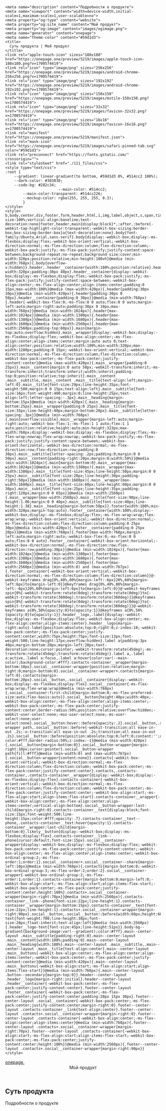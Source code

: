 <html lang="ru"><head><meta http-equiv="Content-Type" content="text/html; charset=UTF-8">
    
    <meta name="description" content="Подробности о продукте">
    <meta name="viewport" content="width=device-width,initial-scale=1,maximum-scale=1,user-scalable=no">
    <meta property="og:type" content="website">
    <meta property="og:site_name" content="Мой продукт">
    <meta property="og:image" content="images/ogimage.png">
    <meta name="generator" content="onepage">
    <meta name="theme-color" content="#59d1d3">
    <title>
      Суть продукта | Мой продукт
    </title>
    <link rel="apple-touch-icon" sizes="180x180" href="https://onepage.one/preview/5219/images/apple-touch-icon-180x180.png?v=1700574419">
    <link rel="icon" type="image/png" sizes="256x256" href="https://onepage.one/preview/5219/images/android-chrome-256x256.png?v=1700574419">
    <link rel="icon" type="image/png" sizes="192x192" href="https://onepage.one/preview/5219/images/android-chrome-192x192.png?v=1700574419">
    <link rel="icon" type="image/png" sizes="150x150" href="https://onepage.one/preview/5219/images/mstile-150x150.png?v=1700574419">
    <link rel="icon" type="image/png" sizes="32x32" href="https://onepage.one/preview/5219/images/favicon-32x32.png?v=1700574419">
    <link rel="icon" type="image/png" sizes="16x16" href="https://onepage.one/preview/5219/images/favicon-16x16.png?v=1700574419">
    <link rel="manifest" href="https://onepage.one/preview/5219/manifest.json">
    <link rel="mask-icon" href="https://onepage.one/preview/5219/images/safari-pinned-tab.svg" color="#59d1d3">
    <link rel="preconnect" href="https://fonts.gstatic.com/" crossorigin="">
    <link rel="stylesheet" href="./111_files/css">
    <style type="text/css">
    :root {
        --gradient: linear-gradient(to bottom, #59d1d3 0%, #514cc2 100%);
        --dark-color: #303030;
        --code-bg: #282c34;
                            --main-color: #514cc2;
            --main-color-transparent: #514cc226;
            --mockup-color: rgba(255, 255, 255, 0.3);
            }
    </style>
    <style>
    b,body,center,div,footer,form,header,html,i,img,label,object,s,span,time,u,var{margin:0;padding:0;border:0;font-size:100%;vertical-align:baseline;text-decoration:none}footer,header,main{display:block}*,:after,:before{-webkit-tap-highlight-color:transparent;-webkit-box-sizing:border-box;box-sizing:border-box}a{text-decoration:none}.body{font-family:Ubuntu,Arial,sans-serif}.body{display:-webkit-box;display:-ms-flexbox;display:flex;-webkit-box-orient:vertical;-webkit-box-direction:normal;-ms-flex-direction:column;flex-direction:column;-webkit-box-pack:justify;-ms-flex-pack:justify;justify-content:space-between;background-repeat:no-repeat;background-size:cover;min-width:320px;position:relative;min-height:100vh}@media (min-width:768px){.body{overflow-x:hidden}}.header,.header__container{width:100%;position:relative}.header{min-width:320px;padding:30px 40px}.header__container{display:-webkit-box;display:-ms-flexbox;display:flex;-webkit-box-pack:justify;-ms-flex-pack:justify;justify-content:space-between;-webkit-box-align:center;-ms-flex-align:center;align-items:center;padding:0 15px;max-width:100%}@media (max-width:420px){.header{padding:30px 10px}}@media (min-width:420px){.header{padding:30px 0 50px}.header__container{padding:0 30px}}@media (min-width:768px){.header{-webkit-box-flex:0;-ms-flex:0 0 auto;flex:0 0 auto;margin-left:auto;margin-right:auto;padding:30px 0 10px;max-width:768px}}@media (min-width:1024px){.header{max-width:1024px}}@media (min-width:1380px){.header{max-width:1380px}}@media (min-width:1680px){.header{max-width:1680px}}@media (min-width:2560px){.header{max-width:2560px;padding-top:60px}}.main{margin-top:auto;overflow:hidden}.main__wrapper{display:-webkit-box;display:-ms-flexbox;display:flex;-webkit-box-align:center;-ms-flex-align:center;align-items:center;margin:auto auto 0;text-align:center;position:relative;width:100%;min-width:320px;max-width:1280px;padding:0 15px;-webkit-box-orient:vertical;-webkit-box-direction:normal;-ms-flex-direction:column;flex-direction:column;-webkit-box-pack:center;-ms-flex-pack:center;justify-content:center}@media (max-width:420px){.main__wrapper{padding:0 25px}}.main__content{margin:0 auto 50px;-webkit-transform:inherit;-ms-transform:inherit;transform:inherit;width:inherit;padding-top:0;position:relative;top:inherit}.main__content .main__subtitle,.main__content .main__title{text-align:left;margin-left:0}.main__title{font-size:29px;line-height:35px;font-weight:500;margin:0 0 15px;text-align:left}.main__subtitle{font-size:16px;font-weight:400;margin:0;line-height:25px;text-align:left;letter-spacing:-.3px}.main__heading{margin-bottom:15px}@media (min-width:420px){.main__heading{margin-bottom:25px}.main__wrapper{padding:0 25px}.main__title{font-size:35px;line-height:40px;margin-bottom:20px}.main__subtitle{letter-spacing:.3px}}@media (min-width:768px){.main{overflow:visible}.main__wrapper{margin-left:auto;margin-right:auto;-webkit-box-flex:1;-ms-flex:1 1 auto;flex:1 1 auto;position:relative;height:auto;min-height:323px;max-width:768px;display:-webkit-box;display:-ms-flexbox;display:flex;-ms-flex-wrap:nowrap;flex-wrap:nowrap;-webkit-box-pack:justify;-ms-flex-pack:justify;justify-content:space-between;-webkit-box-orient:horizontal;-webkit-box-direction:normal;-ms-flex-direction:row;flex-direction:row;padding:0 30px}.main__subtitle{letter-spacing:.2px;padding:0;margin:0 0 50px}.main__content{padding-right:20px;margin:0;width:50%}}@media (min-width:1024px){.main{margin-bottom:0}.main__wrapper{max-width:1024px}}@media (min-width:1380px){.main__wrapper{max-width:1380px}.main__title{font-size:45px;line-height:50px;margin:0 0 25px}.main__subtitle{font-size:20px;line-height:30px;padding-right:50px}}@media (min-width:1680px){.main__wrapper{max-width:1680px}.main__title{font-size:60px;line-height:60px;margin:0 0 30px}.main__subtitle{font-size:25px;line-height:35px;padding-right:120px;margin:0 0 65px}}@media (min-width:2560px){.main__wrapper{max-width:2560px}.main__title{font-size:90px;line-height:1.06;margin:0 0 40px}.main__subtitle{font-size:40px;line-height:1.38}.main__heading{margin-bottom:50px}}.footer{width:100%;min-width:320px;margin-top:auto}.footer__container{width:100%;display:-webkit-box;display:-ms-flexbox;display:flex;-ms-flex-wrap:wrap;flex-wrap:wrap;-webkit-box-orient:vertical;-webkit-box-direction:normal;-ms-flex-direction:column;flex-direction:column;padding:0 25px 30px}@media (min-width:420px){.footer__container{padding:0 25px 20px}}@media (min-width:768px){.footer{max-width:768px;margin-left:auto;margin-right:auto;-webkit-box-flex:0;-ms-flex:0 0 auto;flex:0 0 auto}.footer__container{-webkit-box-orient:horizontal;-webkit-box-direction:normal;-ms-flex-direction:row;flex-direction:row;padding:30px}}@media (min-width:1024px){.footer{max-width:1024px}}@media (min-width:1380px){.footer{max-width:1380px}}@media (min-width:1680px){.footer{max-width:1680px}}@media (min-width:2560px){.footer{max-width:2560px}}@media (min-width:0) and (max-width:767px){.footer__container{-webkit-box-orient:vertical;-webkit-box-direction:normal;-ms-flex-direction:column;flex-direction:column}}@-webkit-keyframes drag{0%,40%,80%{margin-left:-6px}20%,60%{margin-left:6px}to{margin-left:0}}@keyframes drag{0%,40%,80%{margin-left:-6px}20%,60%{margin-left:6px}to{margin-left:0}}@-webkit-keyframes spin{0%{-webkit-transform:rotate(0deg);transform:rotate(0deg)}to{-webkit-transform:rotate(360deg);transform:rotate(360deg)}}@keyframes spin{0%{-webkit-transform:rotate(0deg);transform:rotate(0deg)}to{-webkit-transform:rotate(360deg);transform:rotate(360deg)}}@-webkit-keyframes a{0%,50%{opacity:0}to{opacity:1}}@keyframes a{0%,50%{opacity:0}to{opacity:1}}.header__logo,.label{display:-webkit-box;display:-ms-flexbox;display:flex;-webkit-box-align:center;-ms-flex-align:center;align-items:center}.header__logo{margin-right:auto}.label{position:absolute;top:0;right:0;z-index:10;-webkit-box-pack:center;-ms-flex-pack:center;justify-content:center;width:75px;height:75px;font-size:13px;font-weight:500;line-height:17px;overflow:hidden}.label a{padding:3px 40px;margin-bottom:20px;margin-left:20px;text-decoration:none;cursor:pointer;-webkit-transform:rotate(45deg);-ms-transform:rotate(45deg);transform:rotate(45deg)}.label a,.label a:active,.label a:focus,.label a:hover{color:var(--main-color);background-color:#fff}.contacts-container__wrapper{margin-bottom:10px}.social__container-wrapper{position:relative;margin-right:0;margin-bottom:0}.social__container-wrapper+.contacts{margin-left:0}.contacts{margin-bottom:20px}.social__button,.social__container{display:-webkit-box;display:-ms-flexbox;display:flex}.social__container{-ms-flex-wrap:wrap;flex-wrap:wrap}@media (min-width:768px){.social__container:first-child{margin-bottom:0;-ms-flex-preferred-size:auto;flex-basis:auto}}.social__button{height:40px;width:40px;-webkit-box-align:center;-ms-flex-align:center;align-items:center;-webkit-box-pack:center;-ms-flex-pack:center;justify-content:center;border-radius:50%;position:relative;overflow:hidden;-webkit-user-select:none;-moz-user-select:none;-ms-user-select:none;user-select:none}.social__button:hover::before{opacity:.2}.social__button,.social__button-wrapper path,.social__button::before{-webkit-transition:all ease-in-out .2s;-o-transition:all ease-in-out .2s;transition:all ease-in-out .2s}.social__button::before{position:absolute;top:0;left:0;content:'';display:block;width:40px;height:40px;opacity:.2;background-color:#fff;border-radius:50%;z-index:-1}@media (min-width:420px){.social__button{margin-bottom:0}}.social__button-wrapper{margin-right:10px;cursor:pointer}.social__button-wrapper path{fill:#fff}@media (min-width:0) and (max-width:767px){.social__button-wrapper{content:none}}.contacts{-webkit-box-orient:vertical;-webkit-box-direction:normal;-ms-flex-direction:column;flex-direction:column;-webkit-box-pack:center;-ms-flex-pack:center;justify-content:center}.contacts,.contacts-container,.contacts-container__wrapper{display:-webkit-box;display:-ms-flexbox;display:flex}.contacts-container{-webkit-box-orient:vertical;-webkit-box-direction:normal;-ms-flex-direction:column;flex-direction:column;-webkit-box-pack:center;-ms-flex-pack:center;justify-content:center;-webkit-box-align:start;-ms-flex-align:start;align-items:flex-start}.contacts-container__wrapper{-webkit-box-align:center;-ms-flex-align:center;align-items:center;vertical-align:bottom}.social__button-wrapper:last-child{margin-right:0}.contacts-container__text{display:block;font-size:15px;font-weight:500;line-height:15px;color:#fff;opacity:.7}.contacts-container__text--phone,.contacts-container__text:hover{opacity:1}.contacts-container__wrapper:last-child{margin-bottom:0}.likely__button{display:-webkit-box;display:-ms-flexbox;display:flex}.contacts-container__link--phone{cursor:default;font-size:15px}.social__container-wrapper{display:-webkit-box;display:-ms-flexbox;display:flex;-webkit-box-pack:center;-ms-flex-pack:center;justify-content:center;-webkit-box-align:center;-ms-flex-align:center;align-items:center;-webkit-box-ordinal-group:2;-ms-flex-order:1;order:1}.social__container+.social__container--share{margin-left:10px}@media (min-width:768px){.contacts{margin-bottom:0;-webkit-box-ordinal-group:3;-ms-flex-order:2;order:2}.social__container-wrapper{-webkit-box-ordinal-group:2;-ms-flex-order:1;order:1}.contacts-container{margin-bottom:0;margin-left:0;-webkit-box-align:start;-ms-flex-align:start;align-items:flex-start;-webkit-box-pack:center;-ms-flex-pack:center;justify-content:center;height:100%}.contacts+.social__container-wrapper{margin-right:70px}}@media (min-width:2560px){.contacts-container__link--phone{font-size:22px;line-height:1}.contacts-container__wrapper{margin-bottom:15px}.contacts-container__text{font-size:22px;line-height:1}.contacts+.social__container-wrapper{margin-right:90px}.social__button,.social__button::before{width:60px;height:60px}}.header__logo-text{font-weight:700;line-height:38px;font-size:28px;float:inherit;text-align:left}@media (min-width:2560px){.header__logo-text{font-size:45px;line-height:51px}}.body-bg--gradient{background-image:var(--gradient);color:#fff}.main--center-layout .main__subtitle{padding-right:0}.main--center-layout .main__content{width:100%;padding:0}.main--center-layout .main__heading{width:100%}.main--center-layout .main__subtitle,.main--center-layout .main__title{text-align:center}.main--center-layout .main__buttons{-webkit-box-align:center;-ms-flex-align:center;align-items:center;-webkit-box-pack:center;-ms-flex-pack:center;justify-content:center}@media (min-width:420px){.main--center-layout .main__buttons{-webkit-box-align:start;-ms-flex-align:start;align-items:flex-start}}@media (min-width:768px){.main--center-layout .button--secondary{margin-top:0}}.header--center-layout .header__logo{margin-right:initial}.header--center-layout .header__container{-webkit-box-pack:center;-ms-flex-pack:center;justify-content:center}.footer--center-layout .footer__container{-webkit-box-pack:center;-ms-flex-pack:center;justify-content:center;padding:20px 15px 30px}.footer--center-layout .social__container{-webkit-box-pack:center;-ms-flex-pack:center;justify-content:center;margin-right:0}.footer--center-layout .contacts-container__link{text-align:center}.footer--center-layout .contacts+.social__container-wrapper{margin-right:0}.footer--center-layout .contacts-container{-webkit-box-align:center;-ms-flex-align:center;align-items:center}@media (min-width:768px){.footer--center-layout .contacts+.social__container-wrapper{margin-right:70px}.footer--center-layout .contacts-container{-webkit-box-align:start;-ms-flex-align:start;align-items:flex-start;-webkit-box-pack:center;-ms-flex-pack:center;justify-content:center;height:100%}}@media (min-width:2560px){.footer--center-layout .contacts+.social__container-wrapper{margin-right:90px}}
    </style>
  <style type="text/css">:root img[style*="//counter.yadro.ru/"], :root img[src^="/stat/"][width="88"][height="31"], :root img[src*="://c.bigmir.net/"], :root a[href^="http://hitcounter.ru/top/stat.php"], :root a[href*="/rating/"] > img[width="88"][height="31"], :root a[href*="//top.mail.ru/jump?"], :root a#mobtop[title^="Рейтинг мобильных сайтов"], :root [title="uWeb Counter"], :root [title="uCoz Counter"], :root .min-width-normal > #popup_container ~ #fade, :root .min-width-normal > #popup_container, :root body > div[class^="_"][class*=" _"][class$="_stBig"], :root body > div[style="position: fixed; z-index: 999999; width: 400px; height: 308px; right: 5px; bottom: 5px;"], :root body > div[style="background-color: #FFF;height: 100px;position: fixed;bottom: 0px;width: 100%;max-width: 1200px;left: 50%;transform: translateX(-50%);z-index:2147483647"], :root body > div[id^="dV"][style^="width"][style*="height"][style*="position"][style*="fixed"][style*="overflow"][style*="z-index"][style*="background"], :root .flex-promo-series > .left-col > :not(#players):not(.serial-series-info), :root a[href*="://news.mirtesen.ru/newdata/"], :root .app.blog-post-page .secondary-header-ad-block, :root .app.blog-post-page #blog-post-item-video-ad, :root #root > .app .sportrecs, :root #root > .app #very-right-column, :root body.has-brand .b-content__main > div[id]:not([class]):empty, :root body.has-brand .b-content__main .b-player a[href*="aHR0c"], :root div[style="width: 252px; height: 450px; position: fixed; right: 0px; top: 0px; overflow: hidden; z-index: 10000;"], :root thetruestory-widget-top, :root object[data^="blob"], :root img[width="728"][height="90"], :root img[width="160"][height="600"], :root img[width="120"][height="600"], :root iframe[src*="trafic-media.ru"], :root iframe[src*="hd.gg33.top/"], :root iframe[src*="ads.exosrv.com"], :root iframe[src*="://vidroll.ru/"], :root iframe[src*="://promo-bc.com/"], :root iframe[src*="://partner-widget.vsesdal.com/"], :root iframe[src*="://mark-media.com.ua"], :root iframe[src*="://ab.adpro.com.ua/"], :root iframe[src*="/mixadv_"], :root iframe[src*="/carta.ua/ajax/widget."], :root iframe[src*="/3647.tech"], :root iframe[id^="republer"], :root iframe[data-src*="fwdcdn.com/frame/partners/"], :root div[id^="yandex_rtb"], :root div[id^="trafmag_"], :root div[id^="tizerws_"], :root div[id^="rtn4p"], :root div[id^="republer_"], :root div[id^="news_nest_net_ru"], :root div[id^="news_2xclick_ru_"], :root div[id^="join_informer_"], :root div[id^="itizergroup_"], :root div[id^="gnezdo_ru_"], :root div[id^="cpa_rotator_block"], :root div[id^="beroll_rotator"], :root div[id^="b_tz_"], :root div[id^="admixer_"], :root div[id^="admixer-"], :root div[id^="DIV_DA_"], :root div[id^="Crt-"][style], :root div[data-server-rendered="true"] > div[id^="la-"], :root iframe[src^="https://a.adtng.com/"], :root div[class^="da-ya-widget"], :root div[class^="da-widget-"], :root div[class^="block_fortress"], :root div[class^="bidvol-widget-"], :root div[class*="td-a-rec-id-"], :root a[onclick*="trtkp.ru"], :root a[onclick*="offergate-amigo"], :root a[onclick*="/link-fes.ru"], :root iframe[src*="litres.ru/static/widgets"], :root a[href^="https://www.juicer.io?referrer="], :root a[href^="https://relap.io/"][href*="promo_ad_link"], :root a[href^="https://msetup.pro"], :root a[href^="https://bongacams"][href*="com/track?"], :root a[href^="http://trafmaster.com"], :root a[href^="http://traderstart.mirtesen.ru"], :root a[href^="http://tds-2.ru"], :root a[href^="http://glprt.ru/affiliate/"], :root a[href^="http://datxxx.com"], :root a[href^="http://browserload.info/"], :root img[data-src="https://catalog.orbita.co.il/orbita.gif"], :root a[href^="/images/obmen/"][href$=".php"][target="_blank"], :root a[href^="/go/ufiler?"], :root a[href^="/go/ubar?"], :root a[href="http://advert.mirtesen.ru/"], :root a[href*="webdiana.ru/click"], :root a[href*="tvroff.net"], :root a[href*="tvks.ru"], :root a[href*="trklp.ru"], :root a[href*="traflabs.xyz"], :root div[id^="CGCandy"], :root a[href*="tptrk.ru"], :root a[href*="top.24smi.info"], :root a[href*="thor-media.ru/click/"], :root a[href*="shakesclick.com"], :root a[href*="shakescash.com"], :root a[href*="shakes.pro"], :root a[href*="sapmedia.ru"], :root a[href*="sandratand.ru"], :root a[href*="rexchange.begun.ru/rclick?"], :root a[href*="retagapp.com"], :root a[href*="refpazus.top"], :root a[href*="problogrus.ru"], :root a[href^="https://homyanus.com"], :root a[href*="please-direct.me"], :root a[href*="please-direct.com"], :root a[href*="sviruniversal.com/"], :root a[href*="octoclick.net"], :root a[href*="nhebd.xyz"], :root a[href*="media-rotate.com"], :root a[href*="makegreat.website"], :root a[href*="m1cpl.ru"], :root a[href*="litewebbusiness.com"], :root a[href*="linkmyc.com"], :root a[href*="navaxudoru.com"], :root a[href*="lifebloggersz.ru"], :root a[href*="kshop2.biz"], :root a[href*="kma1.biz"], :root a[href*="kinqon.ru"], :root #root > .app .adfox-top, :root a[href*="joycasino.com/?partner="], :root a[href*="idealmedia.io"], :root a[href*="herrabjec.pro"], :root a[href*="goodtrack.ru"], :root a[href*="gocdn.ru"], :root a[href*="go.ad2up.com"], :root a[href*="ftpglst.com"], :root a[href*="fortedrow.pro"], :root a[href*="cpl11.ru"], :root a[href*="cpl1.ru"], :root a[href*="cmsmodnews.com"], :root a[href*="muz-loader.site"], :root a[href*="clickscloud.net"], :root a[href*="browser-ru.site"], :root a[href*="shakesin.com"], :root a[href*="bgrndi.com"], :root a[href*="beauty-list.ru"], :root a[href*="awesomeredirector"], :root a[href*="ads2-adnow.com"], :root a[href*="adpool.bet/"], :root a[href*="://z.cdn.traffic"][href*="/load"], :root a[href*="://yasearchcdn.ru/r/"], :root a[href*="://www.meendoru.net/?partner="], :root a[href^="https://bs.serving-sys.com"], :root a[href*="://womens-journal.ru/"], :root a[href*="://vse-sdal.com/promo/"], :root [id^="ad-wrap-"], :root a[href^="https://go.tmrjmp.com"], :root a[href*="://ufiler-pro.ru/"], :root topadblock, :root a[href*="://tracker.partnersmelbet.ru/"], :root a[href*="://torrent-repa.site/"], :root a[href*="://topclicks.club/"], :root a[href*="://telamon"][href*="/tracker/?partner="], :root a[title="TopTracker.Ru - Рейтинг трекеров."], :root a[href*="://clickstats.fun/"], :root a[href*="://techdmn.com/"], :root a[href*="://sugisatomi.com/"], :root a[href*="://softperehod.ru/"], :root a[href*="://segodnia.club/"], :root a[href*="cpagetti1.com"], :root [href*="driverpack.io/"], :root a[href*="://search-cdn.ru/r/"], :root a[href^="http://www.onclickmega.com/jump/next.php?"], :root a[href^="https://newbinotracs.com/"], :root a[href*="://ruprivate.club/"], :root a[href^="https://kshop"][href*=".com/"], :root a[href*="://ruonline.bar/"], :root a[href^="http://eaplay.ru/"], :root amp-connatix-player, :root a[href*="://riaccaw.com/"], :root [href^="https://join.playboyplus.com/track/"], :root a[href*="://reidancis.com/"], :root a[href*="://ya-browser.ru/r/"], :root a[href*="://refpamjeql.top/"], :root [data-mobile-ad-id], :root a[href*="://ref.studwork.ru/"], :root a[href*="://r.advg.agency/"], :root a[href*="/onvix.tv/promo/"][target=_blank], :root a[href*="://premiumredir.ru/"], :root a[href^="https://bc.game/"], :root a[href*="://manysoftlink.ru/"], :root div[id^="advertur_"], :root .trc_related_container div[data-item-syndicated="true"], :root a[href*="://lapina.xyz/"], :root a[href*="://lapina.best/"], :root a[href*="/rlink/simptizer/"], :root a[href*="://gopremiumsoft.com/"], :root a[href*="://go.click2bit.net/"], :root a[href*="://go.bundlebyte.net/r/"], :root a[href*="://getbrauzer.ru/"], :root a[href*="://newbrowserme.ru/"], :root a[href*="://gertadv.ru/"], :root a[href*="torrentum.ru"], :root a[href*="://filesmytop.ru/"], :root [href^="https://www.mypillow.com/"] > img, :root a[href*="://fast2click.ru/"], :root a[href*="tvkw.ru"], :root a[href^="http://www.mrskin.com/tour"], :root a[href*="://etcodes.com/"], :root a[href*=".cfm?fp="][href*="&maxads="], :root a[href*="://et-cod.com/"], :root a[href^="https://go.xxxjmp.com"], :root a[href*="://elgrur.com/"], :root a[href*="://doxod24.online/"], :root a[href*="://clickrpk.com/"], :root a[href*="://clickfrm.com/"], :root a[href*="://chikidiki.ru"], :root a[href*="://bubblevard.com/"], :root div[id^="adfox_"], :root a[href*="://bestnewsoft.ru/"], :root a[href^="http://fly-shops.ru"], :root a[href*="/universal-lnk.net/"], :root a[href*="://vpnbrowser.ru/"], :root .nya-slot[style], :root a[href*="/uni-lnk.com/"], :root a[href*="://getyoursoft.ru/"], :root a[href*="/sb/clk/"], :root a[href^="https://go.247traffic.com/"], :root a[href*="://extlinka.ru/"], :root a[href*="/rapidtor.ru"], :root a[href*="/onvix.me/promo/"][target=_blank], :root a[href*="/myuniversalnk.com/"], :root a[href*="/mosday.ru/ad/"], :root a[href*="/loaderu.ru/"], :root a[href^="https://prime.rambler.ru/promo/"], :root a[href*="/installpack.net"], :root a[href*="/fastvk.com"], :root object[data*="ads.com/clk.swf"], :root a[href*="/eversaree.bid"], :root a[href*="://r.advmusic.com/"], :root a[href*="/clubleads.ru"], :root a[href*="/afftraf.co/"], :root a[href*="/advjump.com"], :root a[href*="://yadistr.ru/"], :root a[href*="//yojlf.com"], :root a[href^="https://taghaugh.com/"], :root a[href*="://installpack.ru"], :root a[href*="//viruniversal.com/"], :root a[href*="//universalut.info/"], :root a[href*="//universalini.info/"], :root a[href*="//ubar.pro"], :root a[href*="//ubar-pro"], :root a[href*="/u-loads.ru/"], :root [href^="http://www.mypillow.com/"] > img, :root a[href^="//go.eabids.com/"], :root a[href*="//tranqvilius.com/"], :root div[data-adzone], :root a[href*="://tele.gg/"], :root a[href*="//tiruniversal.com/"], :root [href^="https://optimizedelite.com/"] > img, :root a[href*="//tdsrotate.ru/"], :root a[href^="http://d2.zedo.com/"], :root a[href*="//rotatemysoft.ru/"], :root a[href^="https://go.goasrv.com/"], :root a[href*="//restofarian.com"], :root a[href*="//portakamus.com/"], :root a[href^="https://go.nordvpn.net/aff"] > img, :root a[href*="//offergate.pro/"], :root a[href*="//newbrowser.me/"], :root a[href^="https://bongacams10.com/track?"], :root a[href*="//loderna.ru"], :root a[href^="https://tour.mrskin.com/"], :root #BlWrapper > .b-temp_rbc, :root a[href*="//historategory.com/"], :root a[href*="//getmybrowser.ru/"], :root a[href*="://ya-distrib.ru/r/"], :root a[href*="//clickdome.online/"], :root [href^="https://www.hostg.xyz/"] > img, :root a[href*="//gerocenius.com/"], :root a[href*="//givemysoft.ru/"], :root a[href*="//febrare.ru/"], :root a[href*="advertwebgid.ru"], :root [id^="ad_slider"], :root a[href*="//ext-load.net"], :root a[href*="://click2soft.ru/"], :root a[href*="//do-rod.com/"], :root a[href*="/universalsrc.com/"], :root a[href^="https://azpresearch.club/"], :root a[href*="//bestonewos.com/"], :root a[href*="//avertise.ru/"], :root div[id^="traffim-widget"], :root a[href^="https://m.do.co/c/"] > img, :root a[href*="//24smi."][href*="/top/"], :root a[href^="https://s.zlinkd.com/"], :root a[href*=".ufiler.pro/"], :root a[href*="://ufiler-download.ru/"], :root a[href^="https://trk.nfl-online-streams.club/"], :root a[href*=".pokupkins.ru"], :root [src^="//am15.net/?"], :root a[href^="https://tracker.loropartners.com/"], :root a[href*="://tatarkoresh.ru"], :root [onclick*="traffic-media.co"], :root a[href*="://rendersaveron.com"], :root [id^="unit_"] > a[href*="://vrf.ru"], :root a[href^="https://www.onlineusershielder.com/"], :root a[href*="/ber-ter.com"], :root [id^="newPortal_informer_"], :root [id^="n4p_"], :root #root > .app > .sticky-button, :root [href^="https://download.cdn.yandex.net/yandex-tag/weboffer/"], :root [href*="pigiuqproxy.com"], :root a[href^="https://pb-imc.com/"], :root a[href*=".braun634.com/"], :root [href*="driftawayforfun.com"], :root a[href^="https://t.hrtye.com/"], :root [href*="://morelnk.ru/"], :root a[href*="mixadvert.com"], :root .card-captioned.crd > .crd--cnt > .s2nPlayer, :root a[href*="/ogclick.com/api/redirect"], :root [data-link*="://topclicks.club/"], :root [href*="://edgrmtracking.com/"], :root [href*="://clickpzk.com/"], :root [href*="://click.1k3web.com/"], :root [href*="/uni-tds.com/"], :root a[href^="http://go.xtbaffiliates.com/"], :root [data-link*="://ubar-pro"], :root .header-banner > #moneyback[target="_blank"], :root [data-link*="/sb/clk/"], :root [data-la-show-id], :root div[id^="zcbclk"], :root [data-la-custom-block], :root [data-la-block], :root a[href*="films.ws"], :root [data-la-block-show-id], :root a[href^="https://fourwhenstatistics.com/"], :root [href*=".drp.su/"], :root div[id^="ad-div-"], :root [class^="flat_"][class*="_modal"], :root div[id^="adpartner-jsunit-"], :root a[href*="/yfiles1.ru"], :root a[href*="wow-partners.com/click.php"], :root [class^="flat_"][class*="_cross"], :root a[href*="://ourbrowser.net"], :root a[href*="amigo-biz.ru/ads/click"], :root a[href*="amgfile.ru"], :root .player-wrap > #kt_player ~ .spot-box, :root .content_rb[id^="content_rb_"], :root .base-page_center > .banerBottom, :root a[href^="https://buqkrzbrucz.com/"], :root #adv_unisound ~ #main > #slidercontentContainer, :root a[href^="https://ad.zanox.com/ppc/"] > img, :root #MT_overroll ~ div[class][style="left:0px;top:0px;height:480px;width:650px;"], :root a[href*="//appt12mn.com/"], :root img[src*="://cp.beget.com/promo_data/"], :root zeus-ad, :root a[href*="://offergate-apps-phkr.com/"], :root span[id^="ezoic-pub-ad-placeholder-"], :root guj-ad, :root gpt-ad, :root a[href^="http://m.hue2m.com/"], :root a[href*="//refpaewsbc.top/"], :root img[src*="//i.i.ua/r/"], :root [href="https://www.masstortfinancing.com/"] > img, :root div[id^="zergnet-widget"], :root div[id^="smi_teaser_"], :root div[id^="vuukle-ad-"], :root [href^="https://go.xlrdr.com"], :root [href="//jjgirls.com/sex/ChaturbateCams"], :root div[id^="sticky_ad_"], :root div[id^="rc-widget-"], :root a[href*="/sarimsolus.com/"], :root a[href^="http://www.adultempire.com/unlimited/promo?"][href*="&partner_id="], :root div[id^="optidigital-adslot"], :root [href^="https://goldcometals.com/clk.trk"], :root a[href^="https://cams.imagetwist.com/in/?track="], :root div[id^="gpt_ad_"], :root div[id^="ezoic-pub-ad-"], :root div[id^="div-gpt-"], :root a[href^="//a.bestcontentfare.top/"], :root div[id^="dfp-ad-"], :root div[id^="advads_ad_"], :root #root > .app .brand-widget__right-cl, :root div[id^="adspot-"], :root [class^="fpm_"][class*="_crss"], :root [href^="https://noqreport.com/"] > img, :root a[href*="://superiortds.ru/"], :root div[id^="ads300_250-widget-"], :root div[id^="ads300_100-widget-"], :root div[id^="ads250_250-widget-"], :root a[href*="trk-1.com"], :root div[id^="adrotate_widgets-"], :root div[id^="_vdo_ads_player_ai_"], :root #adv_kod_frame ~ #gotimer, :root a[href*="/get-torrent.ru"], :root img[title="bigmir)net TOP 100"], :root div[id*="ScriptRoot"], :root div[id*="MarketGid"], :root div[data-native_ad], :root div[data-mini-ad-unit], :root div[data-insertion], :root a[href^="https://s.optzsrv.com/"], :root div[data-id-advertdfpconf], :root a[href^="https://mediaserver.entainpartners.com/renderBanner.do?"], :root div[data-google-query-id], :root hl-adsense, :root div[data-contentexchange-widget], :root div[data-id^="div-gpt-ad-"], :root a[href*="//tekaners.com/"], :root div[data-content="Advertisement"], :root div[data-alias="300x250 Ad 2"], :root div[data-alias="300x250 Ad 1"], :root div[data-adunit], :root div[data-adunit-path], :root div[data-ad-wrapper], :root div[data-ad-placeholder], :root a[href*="/go.1k3.net/"], :root div[class^="native-ad-"], :root a[href*="://shusnarmuk.com/"], :root div[data-dfp-id], :root div[class^="kiwi-ad-wrapper"], :root a[href^="https://adultfriendfinder.com/go/"], :root div[class^="Adstyled__AdWrapper-"], :root a[href^="https://trk.sportsflix4k.club/"], :root div[aria-label="Ads"], :root display-ads, :root display-ad-component, :root a[href^="http://putanapartners.com/go."], :root atf-ad-slot, :root [id^="relap-custom-iframe-rec"], :root aside[id^="adrotate_widgets-"], :root a[href*="//spishi.vip/"], :root article.ad, :root [data-name="adaptiveConstructorAd"], :root a[href^="https://wirewar.website/"], :root ark-top-ad, :root a[href^="https://ad.doubleclick.net/"], :root app-advertisement, :root [href^="https://shrugartisticelder.com"], :root [href^="http://globsads.com/"], :root a[href*="://folltiz.site/"], :root body > div[style="position: fixed; z-index: 999999; width: 400px; height: 308px; left: 5px; bottom: 5px;"], :root app-ad, :root noindex > .search_result[class*="search_result_"], :root a[href^="https://go.xlvirdr.com"], :root amp-fx-flying-carpet, :root [href^="https://r.kraken.com/"], :root #PopWin[onmousemove], :root a[href*="//1xbetlk.site/"], :root amp-embed[type="taboola"], :root a[href*=".twkv.ru"], :root a[href*="//dagamah.com/"], :root [href^="https://antiagingbed.com/discount/"] > img, :root amp-ad-custom, :root [data-url*="://installpack.net"], :root amp-ad, :root a[href*="//universalie.info/"], :root [href*="://drp.su/"], :root a[style="width:100%;height:100%;z-index:10000000000000000;position:absolute;top:0;left:0;"], :root div[id^="div-ads-"], :root a[href*="://downloadbrowsernew.com/"], :root a[onmousedown^="this.href='https://paid.outbrain.com/network/redir?"][target="_blank"] + .ob_source, :root a[href*="://gonewfiles.ru/"], :root a[data-redirect^="https://paid.outbrain.com/network/redir?"], :root a[href*="//12traffic.ru/"], :root a[href^="https://www.infowarsstore.com/"] > img, :root a[onmousedown^="this.href='http://paid.outbrain.com/network/redir?"][target="_blank"] + .ob_source, :root AD-TRIPLE-BOX, :root a[href^="https://yogacomplyfuel.com/"], :root a[href^="https://www.sugarinstant.com/?partner_id="], :root a[href^="https://www.privateinternetaccess.com/"] > img, :root iframe[src*="laim.tv/rotator/"], :root a[href*="/advertisesimple.info"], :root a[href^="https://www.nutaku.net/signup/landing/"], :root iframe[src*="://rstbtmd.com/"], :root a[href^="http://www.onwebcam.com/random?t_link="], :root a[href*="://101partners-stat2.com/"], :root a[href^="https://www.nudeidols.com/cams/"], :root [href^="https://safer-redirection.com"], :root a[href^="https://www.mypornstarcams.com/landing/click/"], :root a[href^="https://www.kingsoffetish.com/tour?partner_id="], :root a[href*="ex.24smi.info"], :root a[href^="https://www.highcpmrevenuenetwork.com/"], :root a[href^="https://www.googleadservices.com/pagead/aclk?"], :root .base-page_center > .banerTop, :root a[href^="https://fastestvpn.com/lifetime-special-deal?a_aid="], :root a[href^="https://www.goldenfrog.com/vyprvpn?offer_id="][href*="&aff_id="], :root a[class*="button"][href^="/go/"][href*="visitid"][onclick*="dnl"], :root a[href^="https://www.get-express-vpn.com/offer/"], :root a[href^="http://www.friendlyduck.com/AF_"], :root a[href^="https://www.financeads.net/tc.php?"], :root .mywidget__col > .mywidget__link_advert, :root a[href^="https://www.brazzersnetwork.com/landing/"], :root div[class^="Display_displayAd"], :root [href^="https://mypillow.com/"] > img, :root a[href^="https://www.sheetmusicplus.com/?aff_id="], :root a[href^="https://www.bang.com/?aff="], :root a[href*="://clickstats.online/"], :root [href^="https://www.targetingpartner.com/"], :root a[href^="https://www.adxsrve.com/"], :root a[href^="https://www.5mno3.com/"], :root div[class^="adfinity_block_"], :root a[href^="https://visit-website.com/"], :root a[href*="://go.btraffic.net/"], :root div[class^="cnt32_"][id^="cnt_rb_"], :root a[href^="https://twinrdsyn.com/"], :root a[href^="https://twinrdsrv.com/"], :root [class^="fpm_"][class*="_out"], :root a[href^="https://tsartech.g2afse.com/"], :root [href*="://simpalsid.com/ad/click?id"], :root a[href^="https://traffdaq.com/"], :root [href^="https://turtlebids.irauctions.com/"] img, :root a[href^="https://tracking.avapartner.com/"], :root a[href^="http://reals-story.ru/"], :root a[href^="https://track.wg-aff.com"], :root a[href^="https://track.ultravpn.com/"], :root [href^="https://wct.link/"], :root a[href^="https://track.totalav.com/"], :root a[href^="https://track.afcpatrk.com/"], :root a[href^="https://torguard.net/aff.php"] > img, :root a[href^="https://click.candyoffers.com/"], :root [href^="https://zstacklife.com/"] img, :root a[href^="https://t.aslnk.link/"], :root a[href^="https://t.adating.link/"], :root a[href^="https://go.trackitalltheway.com/"], :root [data-template-type="nativead"], :root [href^="https://track.fiverr.com/visit/"] > img, :root a[href^="https://financeads.net/tc.php?"], :root a[href^="https://syndication.exoclick.com/"], :root iframe[src*="tureckiy-serial.ru/"][src$=".php"], :root a[href^="https://syndication.dynsrvtbg.com/"], :root a[href*="/newbrowser.club/"], :root a[href^="https://streamate.com/landing/click/"], :root div[class*="relap"][class*="-rec-item"], :root a[href^="https://static.fleshlight.com/images/banners/"], :root a[href^="https://slkmis.com/"], :root a[href*="//advtise.ru/"], :root a[href*=".orgsales.ru"], :root [id^="unit_"] > a[href*="://smi2.net"], :root a[href^="https://sTaRtGAMing.net/tienda/"], :root iframe[src*="://goodgame.ru/html/embed-player/dist/index.html?partner="], :root citrus-ad-wrapper, :root img[src*="//counter.yadro.ru/"], :root [href^="https://awbbjmp.com/"], :root a[onmousedown^="this.href='https://paid.outbrain.com/network/redir?"][target="_blank"], :root a[href^="https://sTaRTgamInG.net/tienda/"], :root a[href*="filebase.me"], :root [data-adblockkey], :root a[href^="https://sTARtgamIng.net/tienda/"], :root div[id^="criteo-"][style], :root a[href*="://cozibaneco.com/"], :root a[href*="://edugrampromo.com/"], :root a[href^="https://natour.naughtyamerica.com/track/"], :root .OUTBRAIN[data-widget-id^="FMS_REELD_"], :root [data-role="tile-ads-module"], :root a[href^="https://adsrv4k.com/"], :root a[href^="https://go.xlviirdr.com"], :root a[href^="https://thaudray.com/"], :root a[href^="https://go.xlivrdr.com"], :root bottomadblock, :root a[href^="https://itubego.com/video-downloader/?affid="], :root a[href^="https://aweptjmp.com/"], :root a[href^="https://s.zlinkc.com/"], :root a[href^="https://www.mrskin.com/account/"], :root a[href*="lifenews24x7.ru"], :root .base-page_container > .banerRight, :root a[data-obtrack^="http://paid.outbrain.com/network/redir?"], :root a[href*="//lkstrck2.com/"], :root a[href^="https://reinstandpointdumbest.com/"], :root [src*="mixadvert.com"], :root [onclick*="msetup"][onclick*="partner"][onclick*="utm_"], :root a[href^="https://go.strpjmp.com/"], :root a[href^="https://refpa4903566.top/"], :root a[href^="https://pubads.g.doubleclick.net/"], :root div[id^="ads_games_"], :root a[href^="https://prf.hn/click/"][href*="/camref:"] > img, :root a[href^="https://serve.awmdelivery.com/"], :root a[href^="https://prf.hn/click/"][href*="/adref:"] > img, :root iframe[id^="marketgid_"], :root a[onclick*="n284adserv.com"], :root a[href^="https://pb-track.com/"], :root a[href^="https://paid.outbrain.com/network/redir?"], :root ps-connatix-module, :root div[id^="ad_position_"], :root a[href^="https://ovb.im/"], :root a[href*="//adoffer.pro/"], :root [href^="https://stvkr.com/"], :root a[href^="https://loboclick.com"], :root .trc_rbox .syndicatedItem, :root a[href^="https://a.bestcontentweb.top/"], :root [data-type="ad-vertical"], :root a[href^="https://lobimax.com/"], :root a[href^="https://go.xxxijmp.com"], :root a[href^="https://lead1.pl/"], :root a[href*="katuhus.com"], :root a[data-href*="recreativ.ru"], :root iframe[src*="zhitomir.info/price"], :root a[href^="https://refpa.top/"], :root a[href^="https://landing.brazzersnetwork.com/"], :root a[href^="https://safesurfingtoday.com/"][href*="?skip="], :root a[href^="https://ads.leovegas.com/redirect.aspx?"], :root [class^="fpm_"][class*="_modal"], :root a[href^="https://land.brazzersnetwork.com/landing/"], :root a[href^="https://track.adform.net/"], :root a[href^="https://go.xlviiirdr.com"], :root [data-css-class="dfp-inarticle"], :root a[href^="https://startgamIng.Net/tienda/"], :root a[href^="https://oackoubs.com/"], :root a[href^="https://l.hyenadata.com/"], :root a[href^="https://juicyads.in/"], :root [data-ad-name], :root a[href^="https://mediaserver.gvcaffiliates.com/renderBanner.do?"], :root [href*="://click.1k3pub.com/"], :root a[href^="https://join.dreamsexworld.com/"], :root [href*="://click.1k3web.net/"], :root a[href^="https://iqbroker.com/"][href*="?aff="], :root a[href*="trtkp.ru"], :root a[href*="//fofuvipibo.com/"], :root [href^="http://join.shemalepornstar.com/"], :root [id^="ad_sky"], :root a[href^="https://incisivetrk.cvtr.io/click?"], :root [href^="https://freecourseweb.com/"] > .sitefriend, :root [href^="https://www.herbanomic.com/"] > img, :root div[id^="bidvol-widget-"], :root [href^="http://go.cm-trk2.com/"], :root a[href*="://kinobud.site/"], :root a[href^="https://maymooth-stopic.com/"], :root a[href*="//partners.house/"], :root [href^="http://join.michelle-austin.com/"], :root [id^="unit_"] > a[href*="://mirtesen.ru"], :root div[data-ad-targeting], :root a[href^="https://hotplaystime.life/"], :root a[href*="//adretarget.net/"], :root a[href^="https://hot-growngames.life/"], :root [data-revive-zoneid], :root a[href^="https://googleads.g.doubleclick.net/pcs/click"], :root a[href*="//universalse.info/"], :root a[href^="http://click.hotlog.ru/"], :root a[href^="https://clk.wrenchsound.store/"], :root a[href^="https://go.zybrdr.com"], :root a[href*="re-directme.com"], :root [class^="tile-picker__CitrusBannerContainer-sc-"], :root div[style*="am15.net/img/player_skins"], :root a[href^="https://go.xxxiijmp.com"], :root a[href^="https://mityneedn.com/"], :root a[href*="://softclicks.ru/"], :root a[href^="https://go.xtbaffiliates.com/"], :root a[href*="://viewfilesup.ru/"], :root [alt="Rambler's Top100"], :root a[href^="https://ismlks.com/"], :root a[href^="https://go.xlirdr.com"], :root a[href*="://getfiletds.ru/"], :root a[href^="https://go.skinstrip.net"][href*="?campaignId="], :root a[href^="https://go.markets.com/visit/?bta="], :root a[href^="https://billing.purevpn.com/aff.php"] > img, :root a[href^="https://go.hpyrdr.com/"], :root a[href^="https://go.goaserv.com/"], :root a[href^="https://go.dmzjmp.com"], :root body.has-brand .b-content__main > div[style^="height: 250px; overflow: hidden;"], :root a[href^="https://go.admjmp.com/"], :root [href^="https://kingered-banctours.com/"], :root a[href^="https://get.surfshark.net/aff_c?"][href*="&aff_id="] > img, :root [href^="https://affiliate.fastcomet.com/"] > img, :root a[href*="//universalice.info/"], :root a-ad, :root a[href^="http://amigodistr.ru/"], :root a[href^="https://affiliate.rusvpn.com/click.php?"], :root a[href^="https://geniusdexchange.com/"], :root a[href^="https://www.mrskin.com/tour"], :root a[href^="https://frameworkdeserve.com/"], :root a[href^="https://flirtandsweets.life/"], :root [href^="https://traffserve.com/"], :root [data-href^="https://download.cdn.yandex.net/yandex-tag/weboffer/"], :root a[href^="https://click.hoolig.app/"], :root div[data-native-ad], :root a[href^="https://engine.trackingdesks.com/"], :root a[href^="https://bongacams2.com/track?"], :root [href^="https://www.reimageplus.com/"], :root a[href*="tdstrk.ru"], :root a[href^="https://engine.phn.doublepimp.com/"], :root a[href^="https://engine.blueistheneworanges.com/"], :root a[href^="https://dl-protect.net/"], :root a[href^="https://datingoffers30.info/"], :root [onclick*="content.ad/"], :root a[href^="https://clixtrac.com/"], :root a[href^="https://click.linksynergy.com/fs-bin/"] > img, :root ad-shield-ads, :root a[href^="https://sTartGAMinG.net/tienda/"], :root img[src^="https://images.purevpnaffiliates.com"], :root a[href^="https://porntubemate.com/"], :root a[href^="http://www.gfrevenge.com/landing/"], :root body > iframe[style^="position"][style*="fixed"][id^="iFb"][src^="/?"], :root .ob_container .item-container-obpd, :root a[href^="https://clickadilla.com/"], :root div[class^="yandex_rtb"], :root a[href*="://searchlnk.ru/r/"], :root a[href^="https://click.dtiserv2.com/"], :root a[href*="/vkout.ru"], :root a[href^="http://www.iyalc.com/"], :root a[href^="https://claring-loccelkin.com/"], :root a[href*="/uloads.ru/"], :root #root > .app .adfox, :root [class^="s2nPlayer"], :root iframe[src*="//refpakglscpj."], :root a[href^="http://olivka.biz/"], :root [data-ad-cls], :root a[href^="https://chaturbate.jjgirls.com/?track="], :root a[href^="https://chaturbate.com/in/?track="], :root a[href*="//loderla.online"], :root .base-page_center > .banerTopOver, :root a[href^="https://chaturbate.com/in/?tour="], :root iframe[title="mixAd"], :root a[href^="https://syndication.optimizesrv.com/"], :root DIV[id^="DIV_NNN_"], :root a[href^="https://adnetwrk.com/"], :root a[href^="https://go.gldrdr.com/"], :root a[href^="https://affcpatrk.com/"], :root a[class*="button"][href^="//"][href*="yandex"][onclick*="dnl"][onclick*="knopka"], :root a[href^="https://www.sheetmusicplus.com/"][href*="?aff_id="], :root a[href^="https://bngpt.com/"], :root a[href^="https://cam4com.go2cloud.org/"], :root a[href^="https://bluedelivery.pro/"], :root a[href^="https://black77854.com/"], :root a[href^="https://ndt5.net/"], :root [href*="postlnk.com"], :root a[href^="https://a2.adform.net/"], :root a[href^="https://batheunits.com/"], :root iframe[src*="fwdcdn.com/frame/partners/"], :root a[target="_blank"][onmousedown="this.href^='http://paid.outbrain.com/network/redir?"], :root [data-dynamic-ads], :root a[href^="https://banners.livepartners.com/"], :root a[href^="//whulsaux.com/"], :root [href="https://masstortfinancing.com"] img, :root a[href^="http://luckiestclick.com/goto."], :root [class^="fpm_"][class*="_cross"], :root a[href^="https://albionsoftwares.com/"], :root a[href^="https://fleshlight.sjv.io/"], :root a[href^="https://go.etoro.com/"] > img, :root a[href*="://topsofto.ru/"], :root a[href*="twtn.ru/"], :root [data-d-ad-id], :root a[href^="https://convertmb.com/"], :root a[href*="offhealth.ru"], :root [data-link*="//ufiler-pro2.ru"], :root a[href*="://landingtracker.com/"], :root a[href*="/universalsrc.net/"], :root [href="https://ourgoldguy.com/contact/"] img, :root a[href^="https://join.sexworld3d.com/track/"], :root img[onclick*="clustrmaps.com/counter/"], :root div[id*="Teaser_Block"], :root a[href^="https://intenseaffiliates.com/redirect/"], :root a[href^="https://ads.ad4game.com/"], :root a[href*="/rapidtor.site"], :root a[href^="http://partners.etoro.com/"], :root [id^="google_ads_iframe"], :root a[href^="https://affpa.top/"], :root a[href^="https://adjoincomprise.com/"], :root a[href*="xxxrevpushclcdu.com"], :root [href^="http://misslinkvocation.com/"], :root a[href^="https://adclick.g.doubleclick.net/"], :root a[href^="https://www.bet365.com/"][href*="affiliate="], :root div[id^="M"][id*="Composite"], :root a[href^="https://mmwebhandler.aff-online.com/"], :root a[href*="://clickstats.pw/"], :root [href^="http://clicks.totemcash.com/"], :root div[data-adv-type="dfp"], :root a[href^="https://misspkl.com/"], :root a[href^="https://ad.kubiccomps.icu/"], :root div[data-adname], :root a[href^="https://thechleads.pro/"], :root a[href*="://sdertjnbv.xyz/"], :root a[href^="https://ab.advertiserurl.com/aff/"], :root a[href^="https://iactrivago.ampxdirect.com/"], :root a[href^="https://a.medfoodhome.com/"], :root a[href^="https://landing1.brazzersnetwork.com"], :root a[href^="https://a.bestcontentoperation.top/"], :root a[href*="://loderkkis.ru"], :root a[href^="http://static.fleshlight.com/images/banners/"], :root a[href^="https://a.adtng.com/"], :root div[id^="smi2adblock_"], :root [data-m-ad-id], :root #searchResultsList > div > div[onclick$="'inline.ad'});"], :root a[href^="https://sTartgAminG.net/tienda/"], :root a[href^="https://a-ads.com/"], :root iframe[src*="utraff.com"], :root a[href^="https://join.virtualtaboo.com/track/"], :root a[href^="https://StarTGAminG.net/tienda/"], :root a[href^="https://STaRTgamINg.net/tienda/"], :root [href^="https://www.restoro.com/"], :root a[href*="//loderls.ru"], :root a[href^="https://cpmspace.com/"], :root a[href^="https://prf.hn/click/"][href*="/creativeref:"] > img, :root a[href^="https://1betandgonow.com/"], :root div[id^="news_nest_msk_ru"], :root a[href^="https://brightadnetwork.com/"], :root [id^="unit_"] > a[href*="://smi2.ru"], :root .base-page_left-side > #left_ban, :root [href^="https://www.avantlink.com/click.php"] img, :root a[href*="//utimg.ru/"], :root a[href^="https://agacelebir.com/"], :root a[href^="https://spygasm.com/track?"], :root a[href^="https://kshop"][href*=".pro/"], :root ins.adsbygoogle, :root a[href^="https://1startfiledownload1.com/"], :root a[href^="https://s.zlinkb.com/"], :root a[href^="http://cam4com.go2cloud.org/aff_c?"], :root #adv_unisound ~ #ad_module_cont > [id^="ad_module"], :root [data-desktop-ad-id], :root a[href*="/kshop3.biz"], :root a[href^="https://k2s.cc/pr/"], :root a[href^="http://trk.globwo.online/"], :root a[href^="http://traffic.tc-clicks.com/"], :root a[href^="http://tour.mrskin.com/"], :root [onclick*="mixadvert.com"], :root .novelty-banner ~ .dle_b_help > a[target="_blank"], :root a[href^="https://www.purevpn.com/"][href*="&utm_source=aff-"], :root a[href^="https://funkydaters.com/"], :root a[href^="http://https://www.get-express-vpn.com/offer/"], :root [href^="https://glersakr.com/"], :root a[href*="://tdsrotations.ru/"], :root div[id^="google_dfp_"], :root a[href^="http://googleads.g.doubleclick.net/pcs/click"], :root a[href^="http://click.payserve.com/"], :root #mgb-container > #mgb, :root a[href^="https://porngames.adult/?SID="], :root a[href*="://ya-cdn.ru/r/"], :root #slashboxes > .deals-rail, :root a[href*="trafgid.xyz"], :root a[href*="://getyousoft.ru/"], :root [onclick*="/sb/clk/"], :root [href^="https://www.brighteonstore.com/products/"] img, :root a[href^="http://bc.vc/?r="], :root a[href*="://dmtech05.com/"], :root [href^="http://homemoviestube.com/"], :root a[href^="http://ad.doubleclick.net/"], :root a[href^="//zunsoach.com/"], :root a[href*="turbotraf.com"], :root [href^="https://affect3dnetwork.com/track/"], :root a[href^="//s.st1net.com/splash.php"], :root a[href^="//pubads.g.doubleclick.net/"], :root a[href^="https://femglobal.app/"], :root a[href*="://adv-views.com"], :root a[data-url^="http://paid.outbrain.com/network/redir?"] + .author, :root a[href*="https://relap.io/r?"], :root a[href^="//ardslediana.com/"], :root a[href*=".engine.adglare.net/"], :root a[href^="https://camfapr.com/landing/click/"], :root a[href^="http://bongacams.com/track?"], :root #kt_player > a[target="_blank"], :root a[href*="://new.torrent-pack.ru/"], :root [href*="//loadbrowser.ru/"], :root [data-rc-widget], :root [data-ad-width], :root a[href^="http://bodelen.com/"], :root a[data-oburl^="https://paid.outbrain.com/network/redir?"], :root [href^="https://cpa.10kfreesilver.com/"], :root a[href^="https://a.bestcontentfood.top/"], :root img[src*="top.mail.ru/counter?"], :root a[href^="http://wct.link/"], :root div[id^="ad-position-"], :root [href^="https://goldforyourfuture.com/clk.trk"] img, :root [onclick*="//msetup.pro/"], :root [onclick^="location.href='http://www.reimageplus.com"], :root [id^="section-ad-banner"], :root a[href^="https://go.julrdr.com/"], :root [href^="https://totlnkcl.com/"], :root .trc_rbox_div .syndicatedItemUB, :root [href^="https://zone.gotrackier.com/"], :root a[href*="://clickbytes.ru/"], :root a[href*=".adsbid.ru"], :root [href^="https://detachedbates.com/"], :root a[href^="https://yourperfectdating.life/"], :root a[href^="https://join.virtuallust3d.com/"], :root a[href*="kodielinktrust.ru"], :root a[href*="//universalin.info/"], :root a[href*="feellights.ru"], :root .section-subheader > .section-hotel-prices-header, :root [href^="https://go.affiliatexe.com/"], :root a[href^="http://adultfriendfinder.com/go/"], :root a[href^="http://affiliate.glbtracker.com/"], :root a[href^="https://leg.xyz/?track="], :root div[id^="crt-"][style], :root a[href*="homework.ru/?partnerId="], :root a[href^="http://adultgames.xxx/"], :root [href^="https://shiftnetwork.infusionsoft.com/go/"] > img, :root a[href^="https://trk.softonixs.xyz/"], :root [href^="https://www.mypatriotsupply.com/"] > img, :root a[onmousedown^="this.href='http://paid.outbrain.com/network/redir?"][target="_blank"], :root [href^="https://secure.bmtmicro.com/servlets/"], :root a[href*="//webbrowser.club/"], :root .resultsList > div > div > div.G-5c[role="tab"][tabindex="0"], :root .pip-video-wrapper > .pip-video-label, :root iframe[src*="traffic-media.co"], :root a[href^="https://losingoldfry.com/"], :root .scroll-fixable.rail-right > .deals-rail, :root [href^="https://routewebtk.com/"], :root iframe[src*="://partner-widget.vse-sdal.com/"], :root [href^="https://mylead.global/stl/"] > img, :root a[href^="https://ak.psaltauw.net/"], :root a[href^="https://tm-offers.gamingadult.com/"], :root a[href^="https://go.cmtaffiliates.com/"], :root [onclick*=".twkv.ru"], :root a[href^="https://awptjmp.com/"], :root [href^="https://gmxvmvptfm.com/"], :root [href^="http://mypillow.com/"] > img, :root [data-ad-manager-id], :root a[href^="https://promo-bc.com/"], :root a[href^="https://clicks.pipaffiliates.com/"], :root a[href^="https://www.highperformancecpmgate.com/"], :root a[href^="https://wittered-mainging.com/"], :root a[href^="https://t.grtyi.com/"], :root [href^="https://mypatriotsupply.com/"] > img, :root [data-freestar-ad], :root a[href^="https://fc.lc/ref/"], :root .vid-present > .van_vid_carousel__padding, :root a[href*="gpclick.ru"], :root span[data-ez-ph-id], :root [href^="https://track.aftrk1.com/"], :root div[id^="adngin-"], :root a[href^="https://lnkxt.bannerator.com/"], :root a[href*="://filetaker.ru/"], :root a[href*="//sub"][href*="bubblesmedia."], :root [href^="https://istlnkcl.com/"], :root a[href^="https://staRTgaming.net/tienda/"], :root a[href*="slovosil.com"], :root a[href*="ads-provider.com"], :root [class^="adDisplay-module"], :root a[href^="https://consali.com/"], :root a[href^="https://STaRtgAmInG.net/tienda/"], :root [href^="https://ilovemyfreedoms.com/landing-"], :root a[href*="://rotationlinks.ru/"], :root [href^="https://go.4rabettraff.com/"], :root a[href^="http://kshop.biz/"], :root [href^="https://charmingdatings.life/"], :root [data-la-show-block-id], :root .trc_rbox_border_elm .syndicatedItem, :root a[href*="shakespoint.com"], :root div[id^="pa_sticky_ad_box_middle_"], :root a[href^="https://italarizege.xyz/"], :root [href^="https://engine.gettopple.com/"], :root [data-id^="div-gpt-ad"], :root [href="//sexcams.plus/"], :root a[href*="://go.progfile.space/r/"], :root a[href^="https://ggbetpromo.com/"], :root a[href^="https://go.currency.com/"], :root a[href*="://analyticsq.com"], :root [onclick*="trklp.ru"], :root [href^="https://rapidgator.net/article/premium/ref/"], :root [href^="https://join3.bannedsextapes.com"], :root div[data-spotim-slot], :root [class^="flat_"][class*="_out"], :root a[href^="http://apytrc.com/click/"], :root [href^="https://join.girlsoutwest.com/"], :root a[href*="://downloadcontent2.ru/"], :root [href^="http://trafficare.net/"], :root a[href*="//universalies.info/"], :root a[href^="https://tc.tradetracker.net/"] > img, :root a[href^="https://adserver.adreactor.com/"], :root a[href*="//go.webredir.net/r/"], :root [href^="http://join.shemalesfromhell.com/"], :root a[href^="http://com-1.pro/"], :root a[href*="://betahit.click/"], :root a[href*="zdravo-med.ru"], :root [data-adbridg-ad-class], :root .plistaList > .itemLinkPET, :root a[href^="http://www.adultdvdempire.com/?partner_id="][href*="&utm_"], :root #root > .app .partner-block-wrapper, :root div[class*="spklw"][data-type="ad"], :root [href^="http://join.shemale.xxx/"], :root a[href^="https://ads.betfair.com/redirect.aspx?"], :root [data-testid="ad_testID"], :root [href^="http://www.fleshlightgirls.com/"], :root [href^="http://join.trannies-fuck.com/"], :root a[href^="https://thefacux.com/"], :root a[href^="https://ads.planetwin365affiliate.com/redirect.aspx?"], :root div[class^="mixadvert"], :root [href^="http://join.rodneymoore.com/"], :root [href*="/vaigowoa.com"], :root a[href^="https://staRTgamIng.net/tienda/"], :root a[href*="land-gooods.ru"], :root div[id^="lazyad-"], :root a[href*="news-sphere.com"], :root a[href*="goext.info"], :root [name^="google_ads_iframe"], :root a[href*="cosmolot.me/"][href*="banner"], :root a[href*="://parandaya.com"], :root a[href*="//loderlx.ru"], :root [id^="div-gpt-ad"], :root a[href^="https://www.geekbuying.com/dynamic-ads/"], :root [href="https://jdrucker.com/gold"] > img, :root [href^="https://v.investologic.co.uk/"], :root [href^="https://cipledecline.buzz/"], :root #leader-companion > a[href], :root a[href^="https://jaxofuna.com/"], :root div[recirculation-ad-container], :root a[href*="//reruniversal.com/"], :root [data-advadstrackid], :root a[href^="https://u.expresstech.io/"], :root [href^="https://ad.admitad.com/"], :root a[href^="https://bodelen.com/"], :root a[href*="//ufiler-pro2.ru"], :root a[href*=".g2afse.com/"], :root [href*="://browseit.ru/"], :root a[href^="https://go.hpyjmp.com"], :root [href^="https://mystore.com/"] > img, :root a[href*="://mysoftrotate.ru/"], :root a[href^="http://tc.tradetracker.net/"] > img, :root a[href^="http://affiliates.thrixxx.com/"], :root img[src*="://r.i.ua/"], :root div[id^="yandex_ad"] { display: none !important; }
:root a[href*="/myuniversalnk.net/"], :root a[href^="https://www.adultempire.com/"][href*="?partner_id="], :root [data-ez-name], :root a[href*="ultrabit.ws"], :root a[data-widget-outbrain-redirect^="http://paid.outbrain.com/network/redir?"], :root .grid > .container > #aside-promotion, :root DFP-AD, :root a[href*="intovarro.ru"], :root a[href^="https://www.liquidfire.mobi/"], :root [href^="https://click2cvs.com/"], :root a[href^="https://webroutetrk.com/"], :root a[href^="https://mercurybest.com/"], :root a[href^="https://startgAming.net/tienda/"], :root a[href*="netcrys.com"], :root [class^="flat_"][class*="_crss"], :root AMP-AD, :root a[href^="https://sTartGAMiNG.net/tienda/"], :root a[href*="://dafeb.ru/"], :root div[id^="taboola-stream-"], :root [href^="https://go.astutelinks.com/"], :root [class^="amp-ad-"], :root a[href*="/api/redirect?offerid="], :root a[href*="/universallnk.net/"], :root AD-SLOT, :root a[href*="//parandeya.com/"], :root .ob_dual_right > .ob_ads_header ~ .odb_div, :root img[src*="cycounter"][width="88"][height="31"], :root .trc_rbox_div .syndicatedItem, :root app-large-ad, :root a[href*="/onvix.co/promo/"][target=_blank], :root a[href*="bestforexplmdb.com"], :root a[href^="https://www.adskeeper.com"], :root [data-ad-module], :root [href^="https://trackfin.asia/"], :root .plistaList > .plista_widget_underArticle_item[data-type="pet"], :root a[href*="//refpabjgth.top/"], :root [href^="http://residenceseeingstanding.com/"], :root [data-la-refresh-timeout], :root [class^="div-gpt-ad"], :root a[href^="https://refpazkjixes.top/"], :root a[href*="://takenewsoft.ru/"], :root [href^="https://www.cloudways.com/en/?id"], :root a[href^="https://tweakostensibleinstaller.com/"], :root a[href*="flylinks.pw"], :root a[href*="//softboxik1.ru/"], :root a[href^="http://li.blogtrottr.com/click?"] { display: none !important; }</style><style type="text/css" id="operaUserStyle"></style></head>
  <body class="body body-bg--gradient">
    <div class="label">
      <a href="http://onepage.one/" target="_blank">onepage.</a>
    </div>
    <header class="header header--center-layout">
      <div class="header__container">
        <div class="header__logo">
          <div class="header__logo-text">
            Мой продукт
          </div>
        </div>
      </div>
    </header>
    <main class="main main--center-layout">
      <div class="main__wrapper">
        <section class="main__content">
          <div class="main__heading">
            <h1 class="main__title">
              Суть продукта<br>
            </h1>
            <p class="main__subtitle">
              Подробности о&nbsp;продукте<br>
            </p>
          </div>
        </section>
      </div>
    </main>
    <footer class="footer footer--center-layout">
      <div class="footer__container"></div>
    </footer>
  
</body></html>
